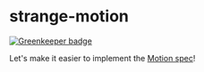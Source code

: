 # strange-motion

[![Greenkeeper badge](https://badges.greenkeeper.io/wswoodruff/strange-motion.svg)](https://greenkeeper.io/)

Let's make it easier to implement the [Motion spec](https://material.io/guidelines/motion/material-motion.html)!

